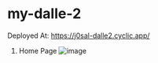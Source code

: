 # my-dalle-2

Deployed At: https://j0sal-dalle2.cyclic.app/

1. Home Page
![image](https://user-images.githubusercontent.com/52382282/206732140-dd18814d-aeb2-45bf-8bca-7bb6f8536bc0.png)
